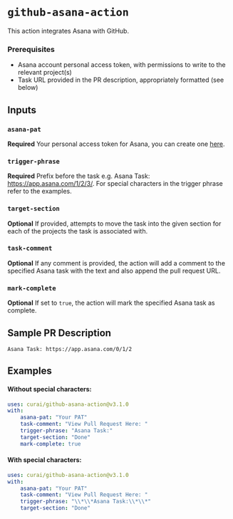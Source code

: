 # `github-asana-action`

This action integrates Asana with GitHub.

### Prerequisites

-   Asana account personal access token, with permissions to write to the relevant project(s)
-   Task URL provided in the PR description, appropriately formatted (see below)

## Inputs

### `asana-pat`

**Required** Your personal access token for Asana, you can create one [here](https://developers.asana.com/docs/#authentication-basics).

### `trigger-phrase`

**Required** Prefix before the task e.g. Asana Task: https://app.asana.com/1/2/3/. For special characters in the trigger phrase refer to the examples.

### `target-section`

**Optional** If provided, attempts to move the task into the given section for each of the projects the task is associated with.

### `task-comment`

**Optional** If any comment is provided, the action will add a comment to the specified Asana task with the text and also append the pull request URL.

### `mark-complete`

**Optional** If set to `true`, the action will mark the specified Asana task as complete.

## Sample PR Description

`Asana Task: https://app.asana.com/0/1/2`

## Examples

#### Without special characters:

```yaml
uses: curai/github-asana-action@v3.1.0
with:
    asana-pat: "Your PAT"
    task-comment: "View Pull Request Here: "
    trigger-phrase: "Asana Task:"
    target-section: "Done"
    mark-complete: true
```

#### With special characters:

```yaml
uses: curai/github-asana-action@v3.1.0
with:
    asana-pat: "Your PAT"
    task-comment: "View Pull Request Here: "
    trigger-phrase: "\\*\\*Asana Task:\\*\\*"
    target-section: "Done"
```
